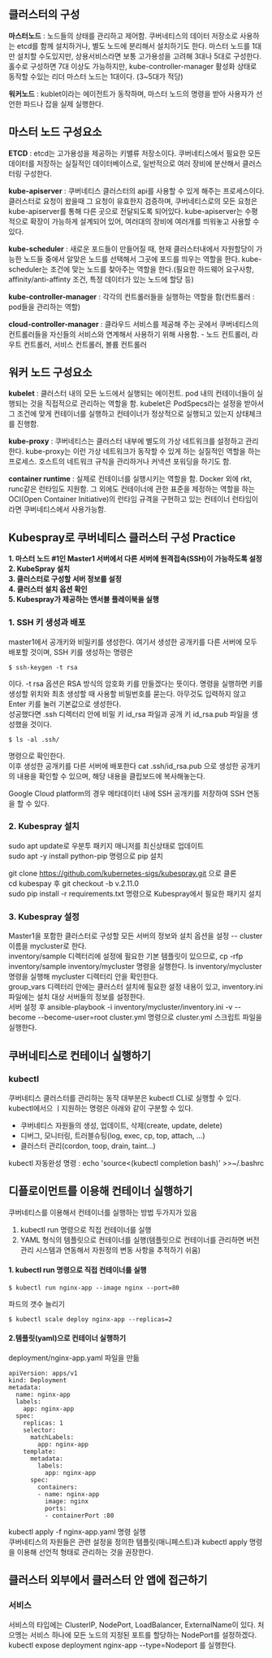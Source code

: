 ## 클러스터의 구성  
**마스터노드** : 노드들의 상태를 관리하고 제어함. 쿠버네티스의 데이터 저장소로 사용하는 etcd를 함께 설치하거나, 별도 노드에 분리해서 설치하기도 한다.
마스터 노드를 1대만 설치할 수도있지만, 상용서비스라면 보통 고가용성을 고려해 3대나 5대로 구성한다. 홀수로 구성하면 7대 이상도 가능하지만, 
kube-controller-manager 활성화 상태로 동작할 수있는 리더 마스터 노드는 1대이다. (3~5대가 적당)  
  
**워커노드** : kublet이라는 에이전트가 동작하며, 마스터 노드의 명령을 받아 사용자가 선언한 파드나 잡을 실제 실행한다.


## 마스터 노드 구성요소
**ETCD** : etcd는 고가용성을 제공하는 키밸류 저장소이다. 쿠버네티스에서 필요한 모든 데이터를 저장하는 실질적인 데이터베이스로, 일반적으로 
여러 장비에 분산해서 클러스터링 구성한다.  
  
**kube-apiserver** : 쿠버네티스 클러스터의 api를 사용할 수 있게 해주는 프로세스이다. 클러스터로 요청이 왔을때 그 요청이 유효한지 검증하며,
쿠버네티스로의 모든 요청은 kube-apiserver를 통해 다른 곳으로 전달되도록 되어있다. kube-apiserver는 수평적으로 확장이 가능하게 설계되어 있어,
여러대의 장비에 여러개를 띄워놓고 사용할 수 있다.  

**kube-scheduler** : 새로운 포드들이 만들어질 때, 현재 클러스터내에서 자원할당이 가능한 노드들 중에서 알맞은 노드를 선택해서 그곳에 포드를 띄우는 역할을 한다. kube-scheduler는 조건에 맞는 노드를 찾아주는 역할을 한다.(필요한 하드웨어 요구사항, affinity/anti-affinty 조건, 특정 데이터가 있는 노드에 할당 등)  
  
**kube-controller-manager** : 각각의 컨트롤러들을 실행하는 역할을 함(컨트롤러 : pod들을 관리하는 역할)  
  
**cloud-controller-manager** : 클라우드 서비스를 제공해 주는 곳에서 쿠버네티스의 컨트롤러들을 자신들의 서비스와 연계해서 사용하기 위해 사용함. - 노드 컨트롤러, 라우트 컨트롤러, 서비스 컨트롤러, 볼륨 컨트롤러  
  
## 워커 노드 구성요소
**kubelet** : 클러스터 내의 모든 노드에서 실행되는 에이전트. pod 내의 컨테이너들이 실행되는 것을 직접적으로 관리하는 역할을 함. kubelet은 PodSpecs라는 설정을 받아서 그 조건에 맞게 컨테이너를 실행하고 컨테이너가 정상적으로 실행되고 있는지 상태체크를 진행함.  
  
**kube-proxy** : 쿠버네티스는 클러스터 내부에 별도의 가상 네트워크를 설정하고 관리한다. kube-proxy는 이런 가상 네트워크가 동작할 수 있게 하는 실질적인 역할을 하는 프로세스. 호스트의 네트워크 규칙을 관리하거나 커넥션 포워딩을 하기도 함.  
  
**container runtime** : 실제로 컨테이너를 실행시키는 역할을 함. Docker 외에 rkt, runc같은 런타임도 지원함. 그 외에도 컨테이너에 관한 표준을 제정하는 역할을 하는 OCI(Open Container Initiative)의 런타임 규격을 구현하고 있는 컨테이너 런타임이라면 쿠버네티스에서 사용가능함.

## Kubespray로 쿠버네티스 클러스터 구성 Practice  
**1. 마스터 노드 #1인 Master1 서버에서 다른 서버에 원격접속(SSH)이 가능하도록 설정**  
**2. KubeSpray 설치**  
**3. 클러스터로 구성할 서버 정보를 설정**  
**4. 클러스터 설치 옵션 확인**  
**5. Kubespray가 제공하는 앤서블 플레이북을 실행**  

### 1. SSH 키 생성과 배포
master1에서 공개키와 비밀키를 생성한다. 여기서 생성한 공개키를 다른 서버에 모두 배포할 것이며, SSH 키를 생성하는 명령은  
~~~
$ ssh-keygen -t rsa
~~~
이다. -t rsa 옵션은 RSA 방식의 암호화 키를 만들겠다는 뜻이다. 명령을 실행하면 키를 생성할 위치와 최초 생성할 때 사용할 비밀번호를 묻는다. 아무것도 입력하지 않고 Enter 키를 눌러 기본값으로 생성한다.  
성공했다면 .ssh 디렉터리 안에 비밀 키 id_rsa 파일과 공개 키 id_rsa.pub 파일을 생성했을 것이다.
~~~
$ ls -al .ssh/ 
~~~
명령으로 확인한다.  
이후 생성한 공개키를 다른 서버에 배포한다  cat .ssh/id_rsa.pub 으로 생성한 공개키의 내용을 확인할 수 있으며, 해당 내용을 클립보드에 복사해놓는다.  
  
Google Cloud platform의 경우 메타데이터 내에 SSH 공개키를 저장하여 SSH 연동을 할 수 있다.

### 2. Kubespray 설치
sudo apt update로 우분투 패키지 매니저를 최신상태로 업데이트  
sudo apt -y install python-pip 명령으로 pip 설치  
  
git clone https://github.com/kubernetes-sigs/kubespray.git 으로 클론  
cd kubespay 후 git checkout -b v.2.11.0  
sudo pip install -r requirements.txt 명령으로 Kubespray에서 필요한 패키지 설치  

### 3. Kubespray 설정
Master1을 포함한 클러스터로 구성할 모든 서버의 정보와 설치 옵션을 설정 -- cluster 이름을 mycluster로 한다.  
inventory/sample 디렉터리에 설정에 필요한 기본 템플릿이 있으므로, cp -rfp inventory/sample inventory/mycluster 명령을 실행한다.
ls inventory/mycluster 명령을 실행해 mycluster 디렉터리 안을 확인한다.  
group_vars 디렉터리 안에는 클러스터 설치에 필요한 설정 내용이 있고, inventory.ini 파일에는 설치 대상 서버들의 정보를 설정한다.  
서버 설정 후 ansible-playbook -i inventory/mycluster/inventory.ini -v --become --become-user=root cluster.yml 명령으로 cluster.yml 스크립트 파일을 실행한다.


## 쿠버네티스로 컨테이너 실행하기
### kubectl
쿠버네티스 클러스터를 관리하는 동작 대부분은 kubectl CLI로 실행할 수 있다. kubectl에서으 ㅣ지원하는 명령은 아래와 같이 구분할 수 있다.  

- 쿠버네티스 자원들의 생성, 업데이트, 삭제(create, update, delete)
- 디버그, 모니터링, 트러블슈팅(log, exec, cp, top, attach, ...)
- 클러스터 관리(cordon, toop, drain, taint...)  
  
kubectl 자동완성 명령 : echo 'source<(kubectl completion bash)' >>~/.bashrc  
  

## 디플로이먼트를 이용해 컨테이너 실행하기
쿠버네티스를 이용해서 컨테이너를 실행하는 방법 두가지가 있음  
  
1. kubectl run 명령으로 직접 컨테이너를 실행  
2. YAML 형식의 템플릿으로 컨테이너를 실행(템플릿으로 컨테이너를 관리하면 버전 관리 시스템과 연동해서 자원정의 변동 사항을 추적하기 쉬움)  
  
#### 1. kubectl run 명령으로 직접 컨테이너를 실행  
~~~
$ kubectl run nginx-app --image nginx --port=80
~~~  
파드의 갯수 늘리기  
~~~
$ kubectl scale deploy nginx-app --replicas=2
~~~  

#### 2.템플릿(yaml)으로 컨테이너 실행하기
deployment/nginx-app.yaml 파일을 만듦
~~~
apiVersion: apps/v1
kind: Deployment
metadata:
  name: nginx-app
  labels:
    app: nginx-app
  spec:
    replicas: 1
    selector:
      matchLabels:
        app: nginx-app
    template:
      metadata:
        labels:
          app: nginx-app
      spec:
        containers:
        - name: nginx-app
          image: nginx
          ports:
          - containerPort :80
~~~

kubectl apply -f nginx-app.yaml 명령 실행  
쿠버네티스의 자원들은 관련 설정을 정의한 템플릿(매니페스트)과 kubectl apply 명령을 이용해 
선언적 형태로 관리하는 것을 권장한다.  

## 클러스터 외부에서 클러스터 안 앱에 접근하기
### 서비스
서비스의 타입에는 ClusterIP, NodePort, LoadBalancer, ExternalName이 있다. 처으멩는 서비스 하나에 모든 노드의 지정된 포트를 할당하는 NodePort를 설정하겠다.  
kubectl expose deployment nginx-app --type=Nodeport 를 실행한다.
